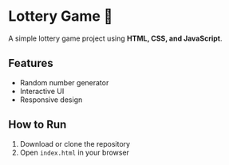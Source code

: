 # Lottery Game 🎲  

A simple lottery game project using **HTML, CSS, and JavaScript**.  

## Features  
- Random number generator  
- Interactive UI  
- Responsive design  

## How to Run  
1. Download or clone the repository  
2. Open `index.html` in your browser  

